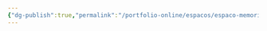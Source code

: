 ```yaml
---
{"dg-publish":true,"permalink":"/portfolio-online/espacos/espaco-memoria-do-cinema/","tags":["💼/📍"],"created":"2024-02-05T11:59:48.537-03:00","updated":"2024-02-05T18:55:44.559-03:00"}
---
```


